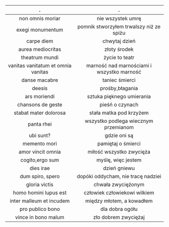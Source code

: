 | . | . |
| :---: | :---: |
| non omnis moriar | nie wszystek umrę |
| exegi monumentum | pomnik stworzyłem trwalszy niż ze spiżu |
| carpe diem | chwytaj dzień |
| aurea mediocritas | złoty środek |
| theatrum mundi | życie to teatr |
| vanitas vanitatum et omnia vanitas | marność nad marnościami i  wszystko marność |
| danse macabre | taniec śmierci |
| deesis | prośby,błagania |
| ars moriendi | sztuka pięknego umierania |
| chansons de geste | pieśń o czynach |
| stabat mater dolorosa | stała matka pod krzyżem |
| panta rhei | wszystko podlega wiecznym przemianom |
| ubi sunt? | gdzie oni są |
| memento mori | pamiętaj o śmierci |
| amor vincit omnia | miłość wszystko zwycięża |
| cogito,ergo sum | myślę, więc jestem |
| dies irae | dzień gniewu |
| dum spiro, spero | dopóki oddycham, nie tracę nadziei |
| gloria victis | chwała zwyciężonym |
| homo homini lupus est | człowiek człowiekowi wilkiem |
| inter malleum et incudem | między młotem, a kowadłem |
| pro publico bono | dla dobra ogółu |
| vince in bono malum | zło dobrem zwyciężaj |